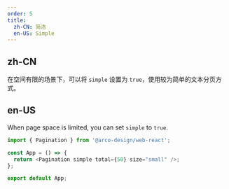 ```yaml
---
order: 5
title:
  zh-CN: 简洁
  en-US: Simple
---
```


## zh-CN

在空间有限的场景下，可以将 `simple` 设置为 `true`，使用较为简单的文本分页方式。

## en-US

When page space is limited, you can set `simple` to `true`.

```js
import { Pagination } from '@arco-design/web-react';

const App = () => {
  return <Pagination simple total={50} size="small" />;
};

export default App;
```
